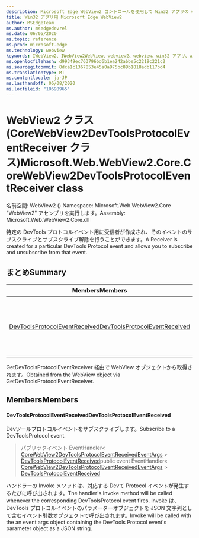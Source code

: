 ```yaml
---
description: Microsoft Edge WebView2 コントロールを使用して Win32 アプリの web コンテンツをホストする
title: Win32 アプリ用 Microsoft Edge WebView2
author: MSEdgeTeam
ms.author: msedgedevrel
ms.date: 06/05/2020
ms.topic: reference
ms.prod: microsoft-edge
ms.technology: webview
keywords: IWebView2、IWebView2WebView、webview2、webview、win32 アプリ、win32、edge、ICoreWebView2、ICoreWebView2Controller、browser control、edge html
ms.openlocfilehash: d99349ec763796bd6b1ea242abbe5c2219c221c2
ms.sourcegitcommit: 8dca1c1367853e45a0a975bc89b1818adb117bd4
ms.translationtype: MT
ms.contentlocale: ja-JP
ms.lasthandoff: 06/08/2020
ms.locfileid: "10698965"
---
```

# <span data-ttu-id="46373-104">WebView2 クラス (CoreWebView2DevToolsProtocolEventReceiver クラス)</span><span class="sxs-lookup"><span data-stu-id="46373-104">Microsoft.Web.WebView2.Core.CoreWebView2DevToolsProtocolEventReceiver class</span></span> 

<span data-ttu-id="46373-105">名前空間: WebView2 () </span><span class="sxs-lookup"><span data-stu-id="46373-105">Namespace: Microsoft.Web.WebView2.Core</span></span>\
<span data-ttu-id="46373-106">"WebView2" アセンブリを実行します。</span><span class="sxs-lookup"><span data-stu-id="46373-106">Assembly: Microsoft.Web.WebView2.Core.dll</span></span>

<span data-ttu-id="46373-107">特定の DevTools プロトコルイベント用に受信者が作成され、そのイベントのサブスクライブとサブスクライブ解除を行うことができます。</span><span class="sxs-lookup"><span data-stu-id="46373-107">A Receiver is created for a particular DevTools Protocol event and allows you to subscribe and unsubscribe from that event.</span></span>

## <span data-ttu-id="46373-108">まとめ</span><span class="sxs-lookup"><span data-stu-id="46373-108">Summary</span></span>

 <span data-ttu-id="46373-109">Members</span><span class="sxs-lookup"><span data-stu-id="46373-109">Members</span></span>                        | <span data-ttu-id="46373-110">説明</span><span class="sxs-lookup"><span data-stu-id="46373-110">Descriptions</span></span>
--------------------------------|---------------------------------------------
[<span data-ttu-id="46373-111">DevToolsProtocolEventReceived</span><span class="sxs-lookup"><span data-stu-id="46373-111">DevToolsProtocolEventReceived</span></span>](#devtoolsprotocoleventreceived) | <span data-ttu-id="46373-112">Devツールプロトコルイベントをサブスクライブします。</span><span class="sxs-lookup"><span data-stu-id="46373-112">Subscribe to a DevToolsProtocol event.</span></span>

<span data-ttu-id="46373-113">GetDevToolsProtocolEventReceiver 経由で WebView オブジェクトから取得されます。</span><span class="sxs-lookup"><span data-stu-id="46373-113">Obtained from the WebView object via GetDevToolsProtocolEventReceiver.</span></span>

## <span data-ttu-id="46373-114">Members</span><span class="sxs-lookup"><span data-stu-id="46373-114">Members</span></span>

#### <span data-ttu-id="46373-115">DevToolsProtocolEventReceived</span><span class="sxs-lookup"><span data-stu-id="46373-115">DevToolsProtocolEventReceived</span></span> 

<span data-ttu-id="46373-116">Devツールプロトコルイベントをサブスクライブします。</span><span class="sxs-lookup"><span data-stu-id="46373-116">Subscribe to a DevToolsProtocol event.</span></span>

> <span data-ttu-id="46373-117">パブリックイベント EventHandler< [CoreWebView2DevToolsProtocolEventReceivedEventArgs](microsoft-web-webview2-core-corewebview2devtoolsprotocoleventreceivedeventargs.md)  >  [DevToolsProtocolEventReceived](#devtoolsprotocoleventreceived)</span><span class="sxs-lookup"><span data-stu-id="46373-117">public event EventHandler< [CoreWebView2DevToolsProtocolEventReceivedEventArgs](microsoft-web-webview2-core-corewebview2devtoolsprotocoleventreceivedeventargs.md) > [DevToolsProtocolEventReceived](#devtoolsprotocoleventreceived)</span></span>

<span data-ttu-id="46373-118">ハンドラーの Invoke メソッドは、対応する Devて Protocol イベントが発生するたびに呼び出されます。</span><span class="sxs-lookup"><span data-stu-id="46373-118">The handler's Invoke method will be called whenever the corresponding DevToolsProtocol event fires.</span></span> <span data-ttu-id="46373-119">Invoke は、DevTools プロトコルイベントのパラメーターオブジェクトを JSON 文字列として含むイベント引数オブジェクトで呼び出されます。</span><span class="sxs-lookup"><span data-stu-id="46373-119">Invoke will be called with the an event args object containing the DevTools Protocol event's parameter object as a JSON string.</span></span>


